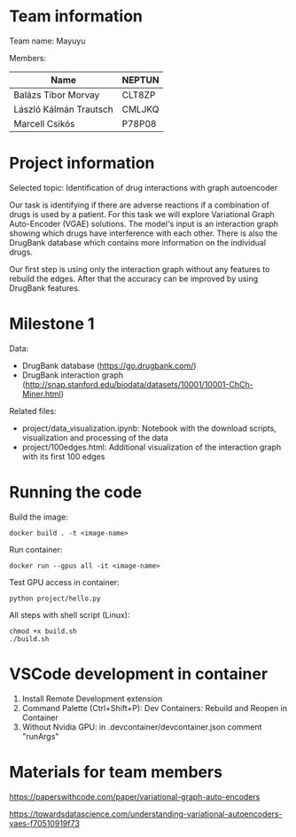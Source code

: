 # Team information

Team name: Mayuyu

Members:

| Name | NEPTUN |
| ---- | ------ |
| Balázs Tibor Morvay | CLT8ZP |
| László Kálmán Trautsch | CMLJKQ |
| Marcell Csikós | P78P08 |

# Project information

Selected topic: Identification of drug interactions with graph autoencoder

Our task is identifying if there are adverse reactions if a combination of drugs is used by a patient. For this task we will explore Variational Graph Auto-Encoder (VGAE) solutions. The model's input is an interaction graph showing which drugs have interference with each other. There is also the DrugBank database which contains more information on the individual drugs.

Our first step is using only the interaction graph without any features to rebuild the edges. After that the accuracy can be improved by using DrugBank features.

# Milestone 1

Data:
* DrugBank database (https://go.drugbank.com/)
* DrugBank interaction graph (http://snap.stanford.edu/biodata/datasets/10001/10001-ChCh-Miner.html)

Related files:
* project/data_visualization.ipynb: Notebook with the download scripts, visualization and processing of the data
* project/100edges.html: Additional visualization of the interaction graph with its first 100 edges

# Running the code

Build the image:

```
docker build . -t <image-name>
```

Run container:

```
docker run --gpus all -it <image-name>
```

Test GPU access in container:
```
python project/hello.py
```

All steps with shell script (Linux):
```
chmod +x build.sh
./build.sh
```

# VSCode development in container

1. Install Remote Development extension
2. Command Palette (Ctrl+Shift+P): Dev Containers: Rebuild and Reopen in Container
3. Without Nvidia GPU: in .devcontainer/devcontainer.json comment "runArgs"

# Materials for team members

https://paperswithcode.com/paper/variational-graph-auto-encoders

https://towardsdatascience.com/understanding-variational-autoencoders-vaes-f70510919f73
